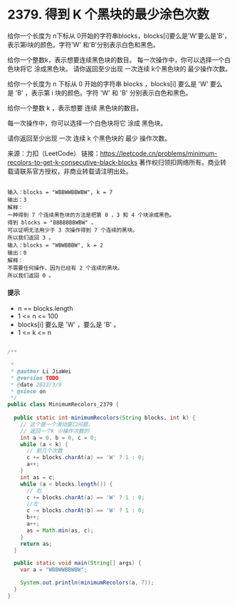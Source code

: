 # 2379. 得到 K 个黑块的最少涂色次数


给你一个长度为 n下标从 0开始的字符串blocks，blocks[i]要么是'W'要么是'B'，表示第i块的颜色。字符'W' 和'B'分别表示白色和黑色。

给你一个整数k，表示想要连续黑色块的数目。 每一次操作中，你可以选择一个白色块将它 涂成黑色块。 请你返回至少出现 一次连续 k个黑色块的 最少操作次数。



给你一个长度为 n 下标从 0 开始的字符串 blocks ，blocks[i] 要么是 'W' 要么是 'B' ，表示第 i 块的颜色。字符 'W' 和 'B' 分别表示白色和黑色。

给你一个整数 k ，表示想要 连续 黑色块的数目。

每一次操作中，你可以选择一个白色块将它 涂成 黑色块。

请你返回至少出现 一次 连续 k 个黑色块的 最少 操作次数。

来源：力扣（LeetCode）
链接：https://leetcode.cn/problems/minimum-recolors-to-get-k-consecutive-black-blocks
著作权归领扣网络所有。商业转载请联系官方授权，非商业转载请注明出处。


```text

输入：blocks = "WBBWWBBWBW", k = 7
输出：3
解释：
一种得到 7 个连续黑色块的方法是把第 0 ，3 和 4 个块涂成黑色。
得到 blocks = "BBBBBBBWBW" 。
可以证明无法用少于 3 次操作得到 7 个连续的黑块。
所以我们返回 3 。
输入：blocks = "WBWBBBW", k = 2
输出：0
解释：
不需要任何操作，因为已经有 2 个连续的黑块。
所以我们返回 0 。

```

#### 提示

* n == blocks.length
*   1 <= n <= 100
*   blocks[i] 要么是 'W' ，要么是 'B' 。
*  1 <= k <= n


```java

/**

 *
 * @author Li JiaWei
 * @version TODO
 * @date 2023/3/9
 * @since on
 */
public class MinimumRecolors_2379 {
  
  public static int minimumRecolors(String blocks, int k) {
    // 这个是一个滑动窗口问题，
    // 返回一个k 少操作次数的
    int a = 0, b = 0, c = 0;
    while (a < k) {
      // 前几个次数
      c += blocks.charAt(a) == 'W' ? 1 : 0;
      a++;
    }
    int as = c;
    while (a < blocks.length()) {
      // 右
      c += blocks.charAt(a) == 'W' ? 1 : 0;
      //左
      c -= blocks.charAt(b) == 'W' ? 1 : 0;
      b++;
      a++;
      as = Math.min(as, c);
    }
    return as;
  }

  public static void main(String[] args) {
    var a = "WBBWWBBWBW";

    System.out.println(minimumRecolors(a, 7));
  }
}

```
